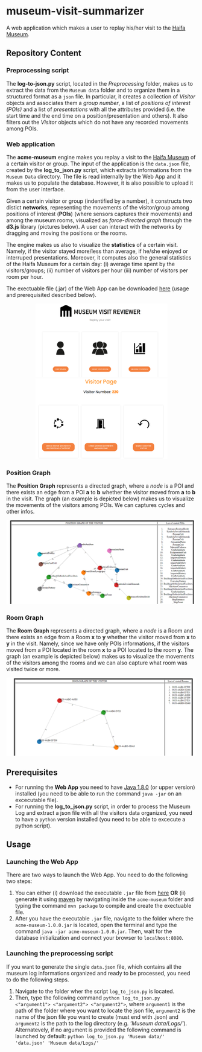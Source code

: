 # museum-visit-summarizer
A web application which makes a user to replay his/her visit to the [Haifa Museum](https://www.hma.org.il/eng).
## Repository Content
### Preprocessing script
The **log-to-json.py** script, located in the *Preprocessing* folder, makes us to extract the data from the `Museum data` folder and to organize them in a structured format as a `json` file. In particular, 
it creates a collection of *Visitor* objects and associates them a *group number*, a list of *positions of interest (POIs)* and a list of *presentations* with all the attributes provided (i.e. the start time and the end time on a position/presentation and others). It also filters out the *Visitor* objects which do not have any recorded movements among POIs.
### Web application
The **acme-museum** engine makes you replay a visit to the [Haifa Museum](https://www.hma.org.il/eng) of a certain visitor or group. The input of the application is the 
`data.json` file, created by the **log_to_json.py** script, which extracts informations from the `Museum Data` directory. The file is read internally by the Web App and it makes us to populate the database. However, it is also possible to upload it from the user interface.

Given a certain visitor or group (indentified by a number), it constructs two distict **networks**, representing the movements of the visitor/group among positions of interest (**POIs**) (where sensors captures their movements) and among the museum rooms, visualized as *force-directed graph* through the **d3.js** library (pictures below). A user can interact with the networks by dragging and moving the positions or the rooms.

The engine makes us also to visualize the **statistics** of a certain visit. Namely, if the visitor stayed more/less than average, if he/she enjoyed or interruped presentations. Moreover, it computes also the general statistics of the Haifa Museum for a certain day: (i) average time spent by the visitors/groups; (ii) number of visitors per hour (iii) number of visitors per room per hour.

The exectuable file (.jar) of the Web App can be downloaded [here](https://drive.google.com/file/d/1c6hdJKcqEGeAgQrlpvVt5k_Wi1UKNT_e/view?usp=sharing) (usage and prerequisited described below).


<p align="center">
  <img src="Homepage.png" width="350">
  <img src="VisitorPage.png" width="350">
</p>


### Position Graph
The **Position Graph** represents a directed graph, where a *node* is a POI and there exists an edge from a POI **a** to **b** whether the visitor moved from **a** to **b** in the visit. The graph (an example is depicted below) makes us to visualize the movements of the visitors among POIs. We can captures cycles and other infos.

![picture](examplePositionGraph.PNG)

### Room Graph
The **Room Graph** represents a directed graph, where a *node* is a Room and there exists an edge from a Room **x** to **y** whether the visitor moved from **x** to **y** in the visit. Namely, since we have only POIs informations, if the visitors moved from a POI located in the room **x** to a POI located to the room **y**.
The graph (an example is depicted below) makes us to visualize the movements of the visitors among the rooms and we can also capture what room was visited twice or more.

![picture](exampleRoomGraph.PNG)

## Prerequisites
- For running the **Web App** you need to have [Java 1.8.0](https://www.oracle.com/it/java/technologies/javase-downloads.html) (or upper version) installed 
(you need to be able to run the command  `java -jar` on an excecutable file).
- For running the **log_to_json.py** script, in order to process the Museum Log and extract a json file with all the visitors data organized, you
need to have a `python` version installed (you need to be able to excecute a python script).

## Usage
### Launching the Web App
There are two ways to launch the Web App. You need to do the following two steps:
1. You can either (i) download the executable `.jar` file from [here](https://drive.google.com/file/d/1c6hdJKcqEGeAgQrlpvVt5k_Wi1UKNT_e/view?usp=sharing)
**OR** (ii) generate it using [maven](https://maven.apache.org/) by navigating inside the `acme-museum` folder and typing
the command `mvn package` to compile and create the exectuable file.
2. After you have the executable `.jar` file, navigate to the folder where the `acme-museum-1.0.0.jar` is located, open the terminal and type the command `java -jar acme-museum-1.0.0.jar`. Then, wait for the database initialization and connect your browser to `localhost:8080`.

### Launching the preprocessing script 
If you want to generate the single `data.json` file, which contains all the museum log informations organized and ready to be processed,
you need to do the following steps. 
1. Navigate to the folder wher the script `log_to_json.py` is located. 
2. Then, type the following command `python log_to_json.py <"argument1"> <"argument2"> <"argument2">`, where `argument1` is the
path of the folder where you want to locate the json file, `argument2` is the name of the json file you want to create (must end with .json) and 
`argument2` is the path to the log directory (e.g. *'Museum data/Logs/'*). 
Alternatevely, if no argument is provided the following command is launched by default: `python log_to_json.py 'Museum data/' 'data.json' 'Museum data/Logs/'`

